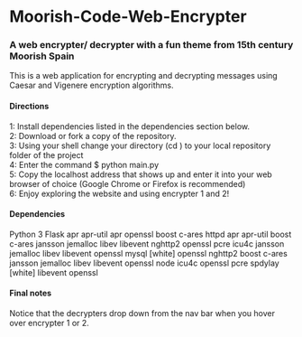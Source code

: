 <h1>Moorish-Code-Web-Encrypter</h1>
<h3>A web encrypter/ decrypter with a fun theme from 15th century Moorish Spain</h3>
<p> This is a web application for encrypting and decrypting messages using Caesar and Vigenere encryption algorithms. </p>

<h4>Directions</h4>
<p>
1: Install dependencies listed in the dependencies section below.<br>
2: Download or fork a copy of the repository.<br>
3: Using your shell change your directory (cd <directory>) to your local repository folder of the project<br>
4: Enter the command $ python main.py <br>
5: Copy the localhost address that shows up and enter it into your web browser of choice (Google Chrome or Firefox is recommended) <br>
6: Enjoy exploring the website and using encrypter 1 and 2!
</p>

<h4>Dependencies</h4>
<p>
 Python 3 Flask
 apr 
 apr-util 
 apr  openssl 
 boost 
 c-ares 
 httpd 
 apr  apr-util  boost  c-ares  jansson  jemalloc  libev  libevent  nghttp2  openssl  pcre 
 icu4c 
 jansson 
 jemalloc
 libev 
 libevent 
 openssl 
 mysql [white] openssl 
 nghttp2
 boost  c-ares  jansson  jemalloc  libev  libevent  openssl 
 node 
 icu4c 
 openssl 
 pcre 
 spdylay [white] libevent  openssl 
</p>

<h4>Final notes</h4>
<p>
Notice that the decrypters drop down from the nav bar when you hover over encrypter 1 or 2.
</p>
